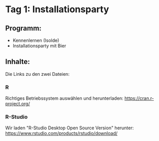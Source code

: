 # Tag 1: Installationsparty

## Programm:

* Kennenlernen (Isolde)
* Installationsparty mit Bier

## Inhalte:

Die Links zu den zwei Dateien:

### R

Richtiges Betriebssystem auswählen und herunterladen: https://cran.r-project.org/

### R-Studio

Wir laden "R-Studio Desktop Open Source Version" herunter: https://www.rstudio.com/products/rstudio/download/
